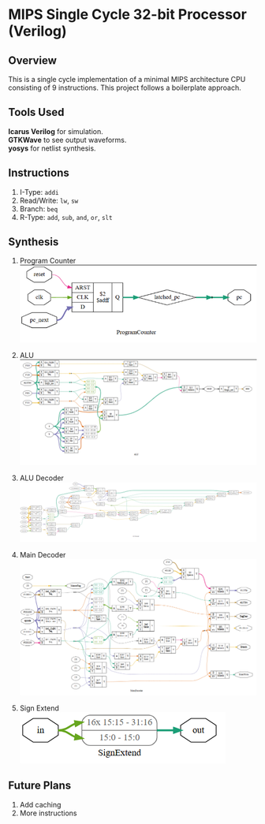# MIPS Single Cycle 32-bit Processor (Verilog)
## Overview
This is a single cycle implementation of a minimal MIPS architecture CPU consisting of 9 instructions.
This project follows a boilerplate approach.

## Tools Used
**Icarus Verilog** for simulation.<br>
**GTKWave** to see output waveforms.<br>
**yosys** for netlist synthesis.<br>

## Instructions

1. I-Type: `addi`
2. Read/Write: `lw`, `sw`
3. Branch: `beq`
4. R-Type: `add`, `sub`, `and`, `or`, `slt`

## Synthesis
1. Program Counter
![Program Counter](https://github.com/tusharsingh09/mips_single_cycle/blob/master/synth/program_couter.png?raw=true)

2. ALU
![ALU](https://github.com/tusharsingh09/mips_single_cycle/blob/master/synth/alu.png?raw=true)

3. ALU Decoder
![ALU Decoder](https://github.com/tusharsingh09/mips_single_cycle/blob/master/synth/alu_decoer.png?raw=true)

4. Main Decoder
![Main Decoder](https://github.com/tusharsingh09/mips_single_cycle/blob/master/synth/main_decode.png?raw=true)

5. Sign Extend
![Sign Extend](https://github.com/tusharsingh09/mips_single_cycle/blob/master/synth/sign_exntend.png?raw=true)

## Future Plans
1. Add caching
2. More instructions